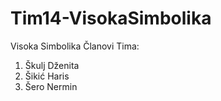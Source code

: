 # Tim14-VisokaSimbolika
Visoka Simbolika
Članovi Tima:

1. Škulj Dženita
2. Šikić Haris
3. Šero Nermin

